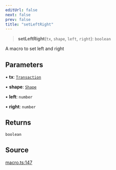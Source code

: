 ```yaml
---
editUrl: false
next: false
prev: false
title: "setLeftRight"
---
```


> **setLeftRight**(`tx`, `shape`, `left`, `right`): `boolean`

A macro to set left and right

## Parameters

• **tx**: [`Transaction`](/api-core/classes/transaction/)

• **shape**: [`Shape`](/api-core/classes/shape/)

• **left**: `number`

• **right**: `number`

## Returns

`boolean`

## Source

[macro.ts:147](https://github.com/dgmjs/dgmjs/blob/6298c851d69b83f472385d1ebb3c937ddb56985d/packages/core/src/macro.ts#L147)
